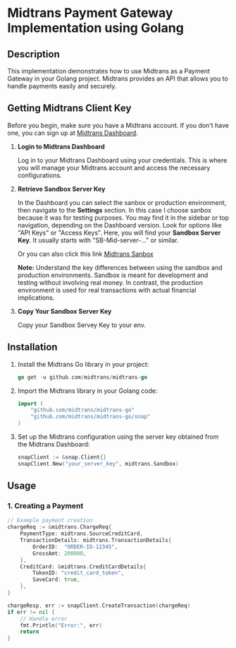 # Midtrans Payment Gateway Implementation using Golang

## Description
This implementation demonstrates how to use Midtrans as a Payment Gateway in your Golang project. Midtrans provides an API that allows you to handle payments easily and securely.

##  Getting Midtrans Client Key
Before you begin, make sure you have a Midtrans account. If you don't have one, you can sign up at [Midtrans Dashboard](https://dashboard.midtrans.com/).

1. **Login to Midtrans Dashboard**

    Log in to your Midtrans Dashboard using your credentials. This is where you will manage your Midtrans account and access the necessary configurations.

2. **Retrieve Sandbox Server Key**

    In the Dashboard you can select the sanbox or production environment, then navigate to the **Settings** section. In this case I choose sanbox because it was for testing purposes. You may find it in the sidebar or top navigation, depending on the Dashboard version. Look for options like "API Keys" or "Access Keys". Here, you will find your **Sandbox Server Key**. It usually starts with "SB-Mid-server-..." or similar.

    Or you can also click this link [Midtrans Sanbox](https://dashboard.sandbox.midtrans.com/settings/config_info)

    **Note:** Understand the key differences between using the sandbox and production environments. Sandbox is meant for development and testing without involving real money. In contrast, the production environment is used for real transactions with actual financial implications.

3. **Copy Your Sandbox Server Key**

    Copy your Sandbox Servey Key to your env.

## Installation
1. Install the Midtrans Go library in your project:

    ```go
    go get -u github.com/midtrans/midtrans-go
    ```

2. Import the Midtrans library in your Golang code:

    ```go
    import (
        "github.com/midtrans/midtrans-go"
        "github.com/midtrans/midtrans-go/snap"
    )
    ```

3. Set up the Midtrans configuration using the server key obtained from the Midtrans Dashboard:

    ```go
    snapClient := &snap.Client{}
    snapClient.New("your_server_key", midtrans.Sandbox)
    ```

## Usage

### 1. Creating a Payment
```go
// Example payment creation
chargeReq := &midtrans.ChargeReq{
    PaymentType: midtrans.SourceCreditCard,
    TransactionDetails: midtrans.TransactionDetails{
        OrderID:  "ORDER-ID-12345",
        GrossAmt: 200000,
    },
    CreditCard: &midtrans.CreditCardDetails{
        TokenID: "credit_card_token",
        SaveCard: true,
    },
}

chargeResp, err := snapClient.CreateTransaction(chargeReq)
if err != nil {
    // Handle error
    fmt.Println("Error:", err)
    return
}
```
